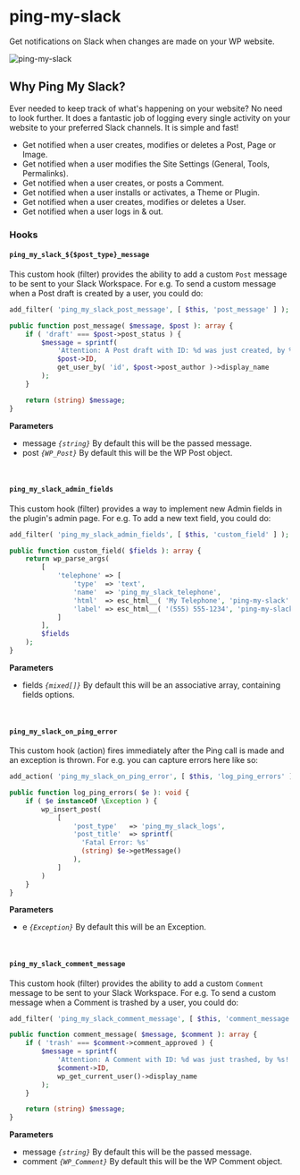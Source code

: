 # ping-my-slack

Get notifications on Slack when changes are made on your WP website.

![ping-my-slack](https://github.com/badasswp/ping-my-slack/assets/149586343/1da2be61-ab22-42ac-bf9b-63df814c093d)

## Why Ping My Slack?

Ever needed to keep track of what's happening on your website? No need to look further. It does a fantastic job of logging every single activity on your website to your preferred Slack channels. It is simple and fast!

* Get notified when a user creates, modifies or deletes a Post, Page or Image.
* Get notified when a user modifies the Site Settings (General, Tools, Permalinks).
* Get notified when a user creates, or posts a Comment.
* Get notified when a user installs or activates, a Theme or Plugin.
* Get notified when a user creates, modifies or deletes a User.
* Get notified when a user logs in & out.

### Hooks

#### `ping_my_slack_${$post_type}_message`

This custom hook (filter) provides the ability to add a custom `Post` message to be sent to your Slack Workspace. For e.g. To send a custom message when a Post draft is created by a user, you could do:

```php
add_filter( 'ping_my_slack_post_message', [ $this, 'post_message' ] );

public function post_message( $message, $post ): array {
    if ( 'draft' === $post->post_status ) {
        $message = sprintf(
            'Attention: A Post draft with ID: %d was just created, by %s!',
            $post->ID,
            get_user_by( 'id', $post->post_author )->display_name
        );
    }

    return (string) $message;
}
```

**Parameters**

- message _`{string}`_ By default this will be the passed message.
- post _`{WP_Post}`_ By default this will be the WP Post object.
<br/>

#### `ping_my_slack_admin_fields`

This custom hook (filter) provides a way to implement new Admin fields in the plugin's admin page. For e.g. To add a new text field, you could do:

```php
add_filter( 'ping_my_slack_admin_fields', [ $this, 'custom_field' ] );

public function custom_field( $fields ): array {
    return wp_parse_args(
        [
            'telephone' => [
                'type'  => 'text',
                'name'  => 'ping_my_slack_telephone',
                'html'  => esc_html__( 'My Telephone', 'ping-my-slack' ),
                'label' => esc_html__( '(555) 555-1234', 'ping-my-slack' ),
            ]
        ],
        $fields
    );
}
```

**Parameters**

- fields _`{mixed[]}`_ By default this will be an associative array, containing fields options.
<br/>

#### `ping_my_slack_on_ping_error`

This custom hook (action) fires immediately after the Ping call is made and an exception is thrown. For e.g. you can capture errors here like so:

```php
add_action( 'ping_my_slack_on_ping_error', [ $this, 'log_ping_errors' ], 10, 1 );

public function log_ping_errors( $e ): void {
    if ( $e instanceOf \Exception ) {
        wp_insert_post(
            [
                'post_type'   => 'ping_my_slack_logs',
                'post_title'  => sprintf(
                  'Fatal Error: %s'
                  (string) $e->getMessage()
                ),
            ]
        )
    }
}
```

**Parameters**

- e _`{Exception}`_ By default this will be an Exception.
<br/>

#### `ping_my_slack_comment_message`

This custom hook (filter) provides the ability to add a custom `Comment` message to be sent to your Slack Workspace. For e.g. To send a custom message when a Comment is trashed by a user, you could do:

```php
add_filter( 'ping_my_slack_comment_message', [ $this, 'comment_message' ], 10, 2 );

public function comment_message( $message, $comment ): array {
    if ( 'trash' === $comment->comment_approved ) {
        $message = sprintf(
            'Attention: A Comment with ID: %d was just trashed, by %s!',
            $comment->ID,
            wp_get_current_user()->display_name
        );
    }

    return (string) $message;
}
```

**Parameters**

- message _`{string}`_ By default this will be the passed message.
- comment _`{WP_Comment}`_ By default this will be the WP Comment object.
<br/>
